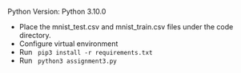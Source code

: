 
Python Version: Python 3.10.0

- Place the mnist_test.csv and mnist_train.csv files under the code directory.
- Configure virtual environment
- Run ``` pip3 install -r requirements.txt```
- Run ``` python3 assignment3.py```
